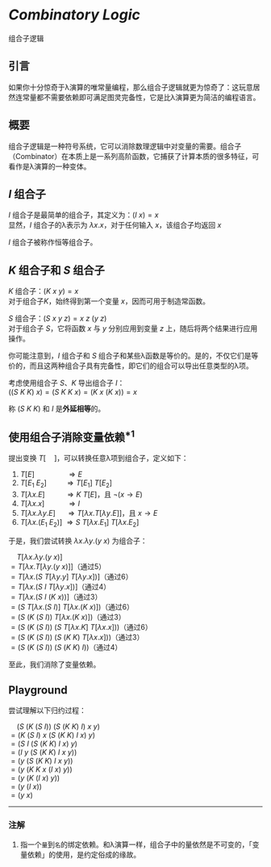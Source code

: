 # $Combinatory\ Logic$

组合子逻辑

## 引言

如果你十分惊奇于λ演算的唯常量编程，那么组合子逻辑就更为惊奇了：这玩意居然连常量都不需要依赖即可满足图灵完备性，它是比λ演算更为简洁的编程语言。

## 概要

组合子逻辑是一种符号系统，它可以消除数理逻辑中对变量的需要。组合子（Combinator）在本质上是一系列高阶函数，它捕获了计算本质的很多特征，可看作是λ演算的一种变体。

## $I$ 组合子

$I$ 组合子是最简单的组合子，其定义为：$(I\ x) = x$  
显然，$I$ 组合子的λ表示为 $λx.x$，对于任何输入 $x$，该组合子均返回 $x$

$I$ 组合子被称作恒等组合子。

## $K$ 组合子和 $S$ 组合子

$K$ 组合子：$(K\ x\ y)=x$  
对于组合子$K$，始终得到第一个变量 $x$，因而可用于制造常函数。

$S$ 组合子：$(S\ x\ y\ z)=x\ z\ (y\ z)$  
对于组合子 $S$，它将函数 $x$ 与 $y$ 分别应用到变量 $z$ 上，随后将两个结果进行应用操作。

你可能注意到，$I$ 组合子和 $S$ 组合子和某些λ函数是等价的。是的，不仅它们是等价的，而且这两种组合子具有完备性，即它们的组合可以导出任意类型的λ项。

考虑使用组合子 $S$、$K$ 导出组合子 $I$：  
$((S\ K\ K)\ x)=(S\ K\ K\ x)=(K\ x\ (K\ x))=x$

称 $(S\ K\ K)$ 和 $I$ 是**外延相等**的。

## 使用组合子消除变量依赖$^{*1}$

提出变换 $T[\quad]$，可以转换任意λ项到组合子，定义如下：

1. $T[E]\qquad\qquad⇒E$
2. $T[E_1\ E_2]\qquad\ ⇒T[E_1]\ T[E_2]$
3. $T[λx.E]\qquad\ \ ⇒K\ T[E]$，且 $¬(x→E)$
4. $T[λx.x]\qquad\ \ \ ⇒I$
5. $T[λx.λy.E]\quad\ ⇒T[λx.T[λy.E]]$，且 $x→E$
6. $T[λx.(E_1\ E_2)]\ ⇒S\ T[λx.E_1]\ T[λx.E_2]$

于是，我们尝试转换 $λx.λy.(y\ x)$ 为组合子：

$\quad T[λx.λy.(y\ x)]$  
$=T[λx.T[λy.(y\ x)]]$（通过5）  
$=T[λx.(S\ T[λy.y]\ T[λy.x])]$（通过6）  
$=T[λx.(S\ I\ T[λy.x])]$（通过4）  
$=T[λx.(S\ I\ (K\ x))]$（通过3）  
$=(S\ T[λx.(S\ I)]\ T[λx.(K\ x)])$（通过6）  
$=(S\ (K\ (S\ I))\ T[λx.(K\ x)])$（通过3）  
$=(S\ (K\ (S\ I))\ (S\ T[λx.K]\ T[λx.x]))$（通过6）  
$=(S\ (K\ (S\ I))\ (S\ (K\ K)\ T[λx.x]))$（通过3）  
$=(S\ (K\ (S\ I))\ (S\ (K\ K)\ I))$（通过4）

至此，我们消除了变量依赖。

## Playground

尝试理解以下归约过程：  

$\quad(S\ (K\ (S\ I))\ (S\ (K\ K)\ I)\ x\ y)$  
$=(K\ (S\ I)\ x\ (S\ (K\ K)\ I\ x)\ y)$  
$=(S\ I\ (S\ (K\ K)\ I\ x)\ y)$  
$=(I\ y\ (S\ (K\ K)\ I\ x\ y))$  
$=(y\ (S\ (K\ K)\ I\ x\ y))$  
$=(y\ (K\ K\ x\ (I\ x)\ y))$  
$=(y\ (K\ (I\ x)\ y))$  
$=(y\ (I\ x))$  
$=(y\ x)$

---

### 注解

1. 指一个`量`到`名`的绑定依赖。和λ演算一样，组合子中的量依然是不可变的，「变量依赖」的使用，是约定俗成的缘故。
